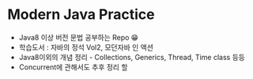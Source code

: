 # Modern Java Practice

* Java8 이상 버전 문법 공부하는 Repo 😁
* 학습도서 : 자바의 정석 Vol2, 모던자바 인 액션
* Java8이외의 개념 정리 - Collections, Generics, Thread, Time class 등등
* Concurrent에 관해서도 추후 정리 할


